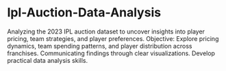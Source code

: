 # Ipl-Auction-Data-Analysis
Analyzing the 2023 IPL auction dataset to uncover insights into player pricing, team strategies, and player preferences. Objective: Explore pricing dynamics, team spending patterns, and player distribution across franchises. Communicating findings through clear visualizations. Develop practical data analysis skills.
